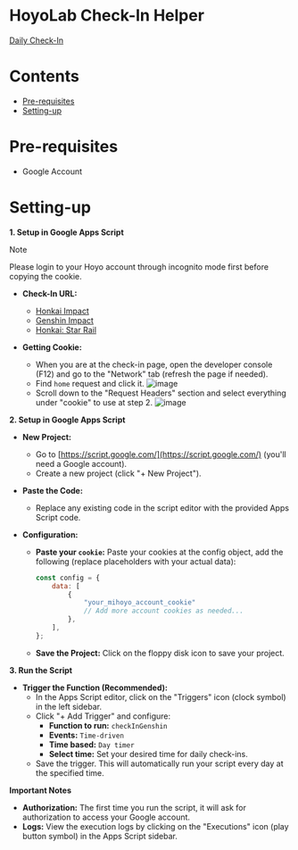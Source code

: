 # HoyoLab Check-In Helper

[Daily Check-In](https://act.hoyolab.com/ys/event/signin-sea-v3/index.html?act_id=e202102251931481)

# Contents
- [Pre-requisites](#pre-requisites)
- [Setting-up](#setting-up)

# Pre-requisites
- Google Account

# Setting-up
**1. Setup in Google Apps Script**

   > [!NOTE]
   > Please login to your Hoyo account through incognito mode first before copying the cookie.

   * **Check-In URL:**
     - [Honkai Impact](https://act.hoyolab.com/bbs/event/signin-bh3/index.html?act_id=e202110291205111)
     - [Genshin Impact](https://act.hoyolab.com/ys/event/signin-sea-v3/index.html?act_id=e202102251931481)
     - [Honkai: Star Rail](https://act.hoyolab.com/bbs/event/signin/hkrpg/index.html?act_id=e202303301540311)

   * **Getting Cookie:**
      - When you are at the check-in page, open the developer console (F12) and go to the "Network" tab (refresh the page if needed).
      - Find `home` request and click it.
      ![image](https://github.com/torikushiii/hoyolab-auto/assets/21153445/f4fdc55a-9834-4b00-8284-99c9ccf8992a)
      - Scroll down to the "Request Headers" section and select everything under "cookie" to use at step 2.
      ![image](https://github.com/torikushiii/hoyolab-auto/assets/21153445/c7f4b197-b729-4886-b0b2-7d4450b4aec8)
     
**2. Setup in Google Apps Script**

   * **New Project:**
     - Go to [https://script.google.com/](https://script.google.com/) (you'll need a Google account).
     - Create a new project (click "+ New Project").

   * **Paste the Code:**
     - Replace any existing code in the script editor with the provided Apps Script code.

   * **Configuration:**
     - **Paste your `cookie`:**  Paste your cookies at the config object, add the following (replace placeholders with your actual data):
     
        ```javascript
        const config = {
            data: [
                { 
                    "your_mihoyo_account_cookie"
                    // Add more account cookies as needed...
                },
            ],
        };
        ```

     - **Save the Project:** Click on the floppy disk icon to save your project.

**3. Run the Script**

   * **Trigger the Function (Recommended):**
     - In the Apps Script editor, click on the "Triggers" icon (clock symbol) in the left sidebar.
     - Click "+ Add Trigger" and configure:
       - **Function to run:** `checkInGenshin`
       - **Events:** `Time-driven`
       - **Time based:** `Day timer` 
       - **Select time:** Set your desired time for daily check-ins.
     - Save the trigger. This will automatically run your script every day at the specified time.

**Important Notes**

   * **Authorization:** The first time you run the script, it will ask for authorization to access your Google account.  
   * **Logs:** View the execution logs by clicking on the "Executions" icon (play button symbol) in the Apps Script sidebar.
